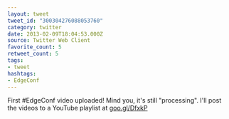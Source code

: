 ```yaml
---
layout: tweet
tweet_id: "300304276088053760"
category: twitter
date: 2013-02-09T18:04:53.000Z
source: Twitter Web Client
favorite_count: 5
retweet_count: 5
tags:
- tweet
hashtags:
- EdgeConf
---
```


First #EdgeConf video uploaded! Mind you, it's still "processing". I'll post the videos to a YouTube playlist at [goo.gl/DfxkP](http://goo.gl/DfxkP)
